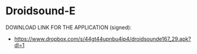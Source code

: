 Droidsound-E 
============

DOWNLOAD LINK FOR THE APPLICATION (signed):
* https://www.dropbox.com/s/44gt44upnbu4ip4/droidsounde167_29.apk?dl=1
